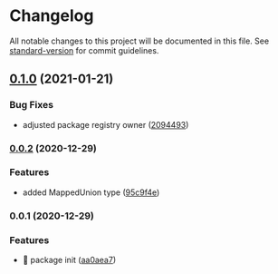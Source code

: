 # Changelog

All notable changes to this project will be documented in this file. See [standard-version](https://github.com/conventional-changelog/standard-version) for commit guidelines.

## [0.1.0](https://github.com/GlCap/utils/compare/v0.0.2...v0.1.0) (2021-01-21)


### Bug Fixes

* adjusted package registry owner ([2094493](https://github.com/GlCap/utils/commit/209449369fb995d5da128b8c6ebb72c32ff7fcb6))

### [0.0.2](https://github.com/GlCap/utils/compare/v0.0.1...v0.0.2) (2020-12-29)


### Features

* added MappedUnion type ([95c9f4e](https://github.com/GlCap/utils/commit/95c9f4e6791325c4d8ad3b11af3665b3fddf1d4e))

### 0.0.1 (2020-12-29)


### Features

* :rocket: package init ([aa0aea7](https://github.com/GlCap/utils/commit/aa0aea7d7773aa948669a8044ee2d3e8811fe199))
